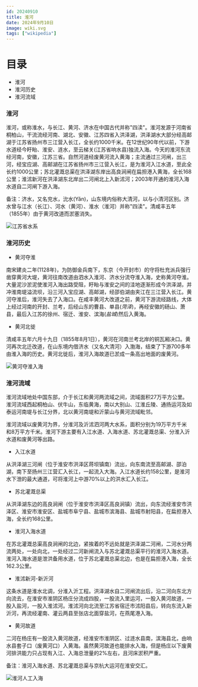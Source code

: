 ```yaml
---
id: 20240910
title: 淮河
date: 2024年9月10日
image: wiki.svg
tags: ["wikipedia"]
---
```



# 目录

 - 淮河
 - 淮河历史
 - 淮河流域


### 淮河

淮河，或称淮水，与长江、黄河、济水在中国古代并称"四渎"。淮河发源于河南省桐柏山，干流流经河南、湖北、安徽、江苏四省入洪泽湖，洪泽湖水大部分经高邮湖于江苏省扬州市三江营入长江，全长约1000千米。在12世纪90年代以前，下游水道经今盱眙、淮安、涟水，至云梯关(江苏省响水县)独流入海。今天的淮河东流经河南，安徽，江苏三省。自然河道经废黄河流入黄海；主流通过三河闸，出三河，经宝应湖、高邮湖在江苏省扬州市三江营入长江，是为淮河入江水道，至此全长约1000公里；苏北灌溉总渠在洪泽湖东岸出高良涧闸在扁担港入黄海，全长168公里；淮沭新河在洪泽湖东北岸出二河闸北上入新沭河；2003年开通的淮河入海水道自二河闸下游入海。

备注：济水，又名兖水，沇水(Yǎn)，山东境内俗称大清河，以与小清河区别。济水曾与江水（长江）、河水（黄河）、淮水（淮河）并称"四渎"。清咸丰五年（1855年）由于黄河改道而淤塞消失。

![江苏省水系](https://loongzxl.com/blogs/20240910江苏省水系.jpg)


### 淮河历史

- 黄河夺淮

南宋建炎二年(1128年)，为防御金兵南下，东京（今开封市）的守将杜充派兵强行凿穿黄河大堤，黄河往南改道由泗水入淮河、济水分流夺淮入海，史称黄河夺淮。大量泥沙淤泥使淮河入海出路受阻，盱眙与淮安之间的洼地逐渐形成今洪泽湖，并冲淮南堤溢流坝，沿三河入宝应湖、高邮湖，经邵伯湖由夹江在三江营入长江。黄河夺淮后，淮河失去了入海口。在咸丰黄河大改道之前，黄河下游流经路线，大体上经过河南的开封、兰考，后经山东的曹县、单县(*菏泽*)，再经安徽的砀山、萧县，最后入江苏的徐州、宿迁、淮安、滨海(*盐城*)然后入黄海。

- 黄河北徙

清咸丰五年六月十九日（1855年8月1日），黄河在河南兰考北岸的铜瓦厢决口。黄河再次北迁改道，在山东境内借济水（又名大清河）入渤海，结束了下游700多年由淮入海的历史。黄河北徙后，淮河入海故道已淤成一条高出地面的废黄河。

![黄河夺淮入海](https://loongzxl.com/blogs/20240910黄河夺淮入海.jpg)


### 淮河流域

淮河流域地处中国东部，介于长江和黄河两流域之间，流域面积27万平方公里。淮河流域西起桐柏山、伏牛山，东临黄海，南以大别山、江淮丘陵、通扬运河及如泰运河南堤与长江分界，北以黄河南堤和沂蒙山与黄河流域毗邻。

淮河流域以废黄河为界，分淮河及沂沭泗河两大水系，面积分别为19万平方千米和8万平方千米。淮河下游主要有入江水道、入海水道、苏北灌溉总渠、分淮入沂水道和废黄河等出路。

- 入江水道

从洪泽湖三河闸（位于淮安市洪泽区蒋坝镇南）流出，向东南流至高邮湖、邵泊湖，南下至扬州三江营汇入长江，一起流入大海。入江水道长约158公里，是淮河水下泄的最大通道，可将淮河上中游70%以上的洪水汇入长江。

- 苏北灌溉总渠

从洪泽湖东边的高良涧闸（位于淮安市洪泽区高良涧镇）流出，向东流经淮安市洪泽区、淮安市淮安区、盐城市阜宁县、盐城市滨海县、盐城市射阳县，在扁担港入海，全长约168公里。

- 淮河入海水道

在苏北灌溉总渠高良涧闸的北边，紧挨着的不远处就是洪泽湖二河闸，二河水分两流两处，一处向北，一处经过二河新闸流入与苏北灌溉总渠平行的淮河入海水道。淮河入海水道是泄洪备用水道，位于苏北灌溉总渠北边，也是在扁担港入海，全长162.3公里。

- 淮沭新河-新沂河

这条水道是淮水北调，分淮入沂工程。洪泽湖水自二河闸流出后，沿二河向东北方向流去，在淮安市淮阴区杨庄分流成四股，一股流入里运河，一股入黄河故道，一股入盐河，一股入淮沭河。淮沭河向北流至江苏省宿迁市沭阳县后，转向东流入新沂河，再流经灌南、灌云两县至张店北面穿盐河，在燕尾港入海。


- 黄河故道

二河在杨庄有一股流入黄河故道，经淮安市淮阴区、过涟水县南，滨海县北，由响水县套子口（废黄河口）入黄海。虽然黄河故道也能排水入海，但是杨庄以下废黄河排洪能力只占现有入江、入海总泄量的2%左右，且河床淤积严重。

备注：淮河入海水道、苏北灌溉总渠与京杭大运河在淮安交汇。

![淮河人工入海](https://loongzxl.com/blogs/20240910淮河人工入海.png)